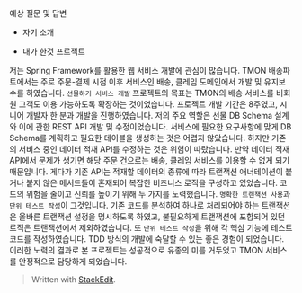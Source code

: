 예상 질문 및 답변

- 자기 소개


- 내가 한것 프로젝트

저는 Spring Framework를 활용한 웹 서비스 개발에 관심이 많습니다. TMON 배송파트에서는 주로 주문-결제 시점 이후 서비스인 배송, 클레임 도메인에서 개발 및 유지보수를 하였습니다. `선물하기 서비스 개발` 프로젝트의 목표는 TMON의 배송 서비스를 비회원 고객도 이용 가능하도록 확장하는 것이었습니다. 프로젝트 개발 기간은 8주였고, 시니어 개발자 한 분과 개발을 진행하였습니다. 저의 주요 역할은 선물 DB Schema 설계와 이에 관한 REST API 개발 및 수정이었습니다. 서비스에 필요한 요구사항에 맞게 DB Schema를 계획하고 필요한 테이블을 생성하는 것은 어렵지 않았습니다. 하지만 기존의 서비스 중인 데이터 적재 API를 수정하는 것은 위험이 따랐습니다. 만약 데이터 적재 API에서 문제가 생기면 해당 주문 건으로는 배송, 클레임 서비스를 이용할 수 없게 되기 때문입니다. 게다가 기존 API는 적재할 데이터의 종류에 따라 트랜잭션 애너테이션이 붙거나 붙지 않은 메서드들이 혼재되어 복잡한 비즈니스 로직을 구성하고 있었습니다. 코드의 위험을 줄이고 신뢰를 높이기 위해 두 가지를 노력했습니다. `명확한 트랜잭션 사용`과 `단위 테스트 작성`이 그것입니다. 기존 코드를 분석하여 하나로 처리되어야 하는 트랜잭션은 올바른 트랜잭션 설정을 명시하도록 하였고, 불필요하게 트랜잭션에 포함되어 있던 로직은 트랜잭션에서 제외하였습니다. 또 `단위 테스트 작성`을 위해 각 핵심 기능에 테스트 코드를 작성하였습니다. TDD 방식의 개발에 숙달할 수 있는 좋은 경험이 되었습니다. 이러한 노력의 결과로 본 프로젝트는 성공적으로 유종의 미를 거두었고 TMON 서비스를 안정적으로 담당하게 되었습니다.


> Written with [StackEdit](https://stackedit.io/).
<!--stackedit_data:
eyJoaXN0b3J5IjpbMTkxMTIwOTg0M119
-->